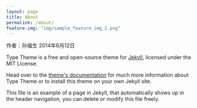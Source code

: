 ```yaml
---
layout: page
title: About
permalink: /about/
feature-img: "img/sample_feature_img_2.png"
---
```


作者：孙福生
2014年6月12日

Type Theme is a free and open-source theme for [Jekyll](http://jekyllrb.com/), licensed under the MIT License.

Head over to the [theme's documentation](https://rohanchandra.github.io/project/type/) for much more information about Type Theme or to install this theme on your own Jekyll site.

This file is an example of a page in Jekyll, that automatically shows up in the header navigation, you can delete or modify this file freely.
